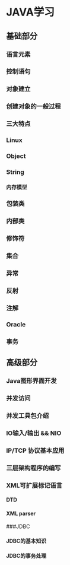 # JAVA学习
## 基础部分
### 语言元素
### 控制语句
### 对象建立
### 创建对象的一般过程
### 三大特点
### Linux
### Object
### String 
#### 内存模型	
### 包装类
### 内部类
### 修饰符
###  集合
###  异常
###  反射
###  注解
###  Oracle
###  事务

## 高级部分
### Java图形界面开发
### 并发访问
### 并发工具包介绍
### IO输入/输出   && NIO
### IP/TCP 协议基本应用
### 三层架构程序的编写
### XML可扩展标记语言
#### DTD
#### XML parser
###JDBC
#### JDBC的基本知识
#### JDBC的事务处理


